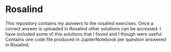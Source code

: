 # Rosalind


This repository contains my asnwers to the rosalind exercises.
Once a correct answer is uploaded in Rosalind other solutions can be accessed. I have included some of this solutions that I found and I though were useful.
Contains one code file produced in JupiterNotebook per question answered in Rosalind.



